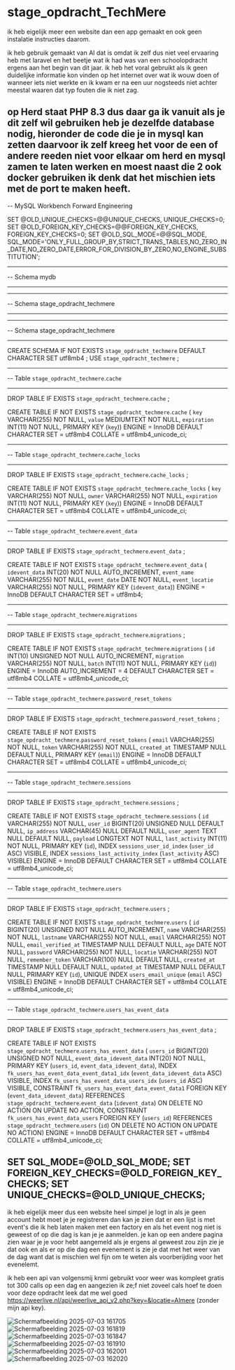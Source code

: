 # stage_opdracht_TechMere

ik heb eigelijk meer een website dan een app gemaakt en ook geen instalatie instructies daarom.

ik heb gebruik gemaakt van AI dat is omdat ik zelf dus niet veel ervaaring heb met laravel en het beetje wat ik had was van een schoolopdracht ergens aan het begin van dit jaar. ik heb het voral gebruikt als ik geen duidelijke informatie kon vinden op het internet over wat ik wouw doen of wanneer iets niet werkte en ik kwam er na een uur nogsteeds niet achter meestal waaren dat typ fouten die ik niet zag.

op Herd staat PHP 8.3 dus daar ga ik vanuit als je dit zelf wil gebruiken heb je dezelfde database nodig, hieronder de code die je in mysql kan zetten daarvoor ik zelf kreeg het voor de een of andere reeden niet voor elkaar om herd en mysql zamen te laten werken en moest naast die 2 ook docker gebruiken ik denk dat het mischien iets met de port te maken heeft.
-------------------------------------------------------------------------------------------------------
-- MySQL Workbench Forward Engineering

SET @OLD_UNIQUE_CHECKS=@@UNIQUE_CHECKS, UNIQUE_CHECKS=0;
SET @OLD_FOREIGN_KEY_CHECKS=@@FOREIGN_KEY_CHECKS, FOREIGN_KEY_CHECKS=0;
SET @OLD_SQL_MODE=@@SQL_MODE, SQL_MODE='ONLY_FULL_GROUP_BY,STRICT_TRANS_TABLES,NO_ZERO_IN_DATE,NO_ZERO_DATE,ERROR_FOR_DIVISION_BY_ZERO,NO_ENGINE_SUBSTITUTION';

-- -----------------------------------------------------
-- Schema mydb
-- -----------------------------------------------------
-- -----------------------------------------------------
-- Schema stage_opdracht_techmere
-- -----------------------------------------------------

-- -----------------------------------------------------
-- Schema stage_opdracht_techmere
-- -----------------------------------------------------
CREATE SCHEMA IF NOT EXISTS `stage_opdracht_techmere` DEFAULT CHARACTER SET utf8mb4 ;
USE `stage_opdracht_techmere` ;

-- -----------------------------------------------------
-- Table `stage_opdracht_techmere`.`cache`
-- -----------------------------------------------------
DROP TABLE IF EXISTS `stage_opdracht_techmere`.`cache` ;

CREATE TABLE IF NOT EXISTS `stage_opdracht_techmere`.`cache` (
  `key` VARCHAR(255) NOT NULL,
  `value` MEDIUMTEXT NOT NULL,
  `expiration` INT(11) NOT NULL,
  PRIMARY KEY (`key`))
ENGINE = InnoDB
DEFAULT CHARACTER SET = utf8mb4
COLLATE = utf8mb4_unicode_ci;


-- -----------------------------------------------------
-- Table `stage_opdracht_techmere`.`cache_locks`
-- -----------------------------------------------------
DROP TABLE IF EXISTS `stage_opdracht_techmere`.`cache_locks` ;

CREATE TABLE IF NOT EXISTS `stage_opdracht_techmere`.`cache_locks` (
  `key` VARCHAR(255) NOT NULL,
  `owner` VARCHAR(255) NOT NULL,
  `expiration` INT(11) NOT NULL,
  PRIMARY KEY (`key`))
ENGINE = InnoDB
DEFAULT CHARACTER SET = utf8mb4
COLLATE = utf8mb4_unicode_ci;


-- -----------------------------------------------------
-- Table `stage_opdracht_techmere`.`event_data`
-- -----------------------------------------------------
DROP TABLE IF EXISTS `stage_opdracht_techmere`.`event_data` ;

CREATE TABLE IF NOT EXISTS `stage_opdracht_techmere`.`event_data` (
  `idevent_data` INT(20) NOT NULL AUTO_INCREMENT,
  `event_name` VARCHAR(255) NOT NULL,
  `event_date` DATE NOT NULL,
  `event_locatie` VARCHAR(255) NOT NULL,
  PRIMARY KEY (`idevent_data`))
ENGINE = InnoDB
DEFAULT CHARACTER SET = utf8mb4;


-- -----------------------------------------------------
-- Table `stage_opdracht_techmere`.`migrations`
-- -----------------------------------------------------
DROP TABLE IF EXISTS `stage_opdracht_techmere`.`migrations` ;

CREATE TABLE IF NOT EXISTS `stage_opdracht_techmere`.`migrations` (
  `id` INT(10) UNSIGNED NOT NULL AUTO_INCREMENT,
  `migration` VARCHAR(255) NOT NULL,
  `batch` INT(11) NOT NULL,
  PRIMARY KEY (`id`))
ENGINE = InnoDB
AUTO_INCREMENT = 4
DEFAULT CHARACTER SET = utf8mb4
COLLATE = utf8mb4_unicode_ci;


-- -----------------------------------------------------
-- Table `stage_opdracht_techmere`.`password_reset_tokens`
-- -----------------------------------------------------
DROP TABLE IF EXISTS `stage_opdracht_techmere`.`password_reset_tokens` ;

CREATE TABLE IF NOT EXISTS `stage_opdracht_techmere`.`password_reset_tokens` (
  `email` VARCHAR(255) NOT NULL,
  `token` VARCHAR(255) NOT NULL,
  `created_at` TIMESTAMP NULL DEFAULT NULL,
  PRIMARY KEY (`email`))
ENGINE = InnoDB
DEFAULT CHARACTER SET = utf8mb4
COLLATE = utf8mb4_unicode_ci;


-- -----------------------------------------------------
-- Table `stage_opdracht_techmere`.`sessions`
-- -----------------------------------------------------
DROP TABLE IF EXISTS `stage_opdracht_techmere`.`sessions` ;

CREATE TABLE IF NOT EXISTS `stage_opdracht_techmere`.`sessions` (
  `id` VARCHAR(255) NOT NULL,
  `user_id` BIGINT(20) UNSIGNED NULL DEFAULT NULL,
  `ip_address` VARCHAR(45) NULL DEFAULT NULL,
  `user_agent` TEXT NULL DEFAULT NULL,
  `payload` LONGTEXT NOT NULL,
  `last_activity` INT(11) NOT NULL,
  PRIMARY KEY (`id`),
  INDEX `sessions_user_id_index` (`user_id` ASC) VISIBLE,
  INDEX `sessions_last_activity_index` (`last_activity` ASC) VISIBLE)
ENGINE = InnoDB
DEFAULT CHARACTER SET = utf8mb4
COLLATE = utf8mb4_unicode_ci;


-- -----------------------------------------------------
-- Table `stage_opdracht_techmere`.`users`
-- -----------------------------------------------------
DROP TABLE IF EXISTS `stage_opdracht_techmere`.`users` ;

CREATE TABLE IF NOT EXISTS `stage_opdracht_techmere`.`users` (
  `id` BIGINT(20) UNSIGNED NOT NULL AUTO_INCREMENT,
  `name` VARCHAR(255) NOT NULL,
  `lastname` VARCHAR(255) NOT NULL,
  `email` VARCHAR(255) NOT NULL,
  `email_verified_at` TIMESTAMP NULL DEFAULT NULL,
  `age` DATE NOT NULL,
  `password` VARCHAR(255) NOT NULL,
  `locatie` VARCHAR(255) NOT NULL,
  `remember_token` VARCHAR(100) NULL DEFAULT NULL,
  `created_at` TIMESTAMP NULL DEFAULT NULL,
  `updated_at` TIMESTAMP NULL DEFAULT NULL,
  PRIMARY KEY (`id`),
  UNIQUE INDEX `users_email_unique` (`email` ASC) VISIBLE)
ENGINE = InnoDB
DEFAULT CHARACTER SET = utf8mb4
COLLATE = utf8mb4_unicode_ci;


-- -----------------------------------------------------
-- Table `stage_opdracht_techmere`.`users_has_event_data`
-- -----------------------------------------------------
DROP TABLE IF EXISTS `stage_opdracht_techmere`.`users_has_event_data` ;

CREATE TABLE IF NOT EXISTS `stage_opdracht_techmere`.`users_has_event_data` (
  `users_id` BIGINT(20) UNSIGNED NOT NULL,
  `event_data_idevent_data` INT(20) NOT NULL,
  PRIMARY KEY (`users_id`, `event_data_idevent_data`),
  INDEX `fk_users_has_event_data_event_data1_idx` (`event_data_idevent_data` ASC) VISIBLE,
  INDEX `fk_users_has_event_data_users_idx` (`users_id` ASC) VISIBLE,
  CONSTRAINT `fk_users_has_event_data_event_data1`
    FOREIGN KEY (`event_data_idevent_data`)
    REFERENCES `stage_opdracht_techmere`.`event_data` (`idevent_data`)
    ON DELETE NO ACTION
    ON UPDATE NO ACTION,
  CONSTRAINT `fk_users_has_event_data_users`
    FOREIGN KEY (`users_id`)
    REFERENCES `stage_opdracht_techmere`.`users` (`id`)
    ON DELETE NO ACTION
    ON UPDATE NO ACTION)
ENGINE = InnoDB
DEFAULT CHARACTER SET = utf8mb4
COLLATE = utf8mb4_unicode_ci;


SET SQL_MODE=@OLD_SQL_MODE;
SET FOREIGN_KEY_CHECKS=@OLD_FOREIGN_KEY_CHECKS;
SET UNIQUE_CHECKS=@OLD_UNIQUE_CHECKS;
----------------------------------------------------------------------------------------------


ik heb eigelijk meer dus een website heel simpel je logt in als je geen account hebt moet je je registreren dan kan je zien dat er een lijst is met event's die ik heb laten maken met een factory en als het event nog niet is geweest of op die dag is kan je je aanmelden. je kan op een andere pagina zien waar je je voor hebt aangemeld als je ergens al geweest zou zijn zie je dat ook en als er op die dag een evenement is zie je dat met het weer van de dag want dat is mischien wel fijn om te weten als voorberijding voor het evenelemt.

ik heb een api van volgensmij knmi gebruikt voor weer was kompleet gratis tot 300 calls op een dag en aangezien ik ze;f niet zoveel cals hoef te doen voor deze opdracht leek dat me wel goed
https://weerlive.nl/api/weerlive_api_v2.php?key=&locatie=Almere (zonder mijn api key).

![Schermafbeelding 2025-07-03 161705](https://github.com/user-attachments/assets/faf067c2-d59a-4d89-b58d-78f3a49b1e45)
![Schermafbeelding 2025-07-03 161819](https://github.com/user-attachments/assets/ddb1cd08-46a2-47f9-9599-652e26516fff)
![Schermafbeelding 2025-07-03 161847](https://github.com/user-attachments/assets/085daecc-4b51-4949-a4b8-e391b2dff15e)
![Schermafbeelding 2025-07-03 161910](https://github.com/user-attachments/assets/fc009415-42b8-45d1-a541-6463ff2f09dd)
![Schermafbeelding 2025-07-03 162001](https://github.com/user-attachments/assets/8b9e2ed4-a717-4388-b174-d80bf036629a)
![Schermafbeelding 2025-07-03 162020](https://github.com/user-attachments/assets/d991c038-baf5-4b33-9f05-dd4f9b5e7de1)
